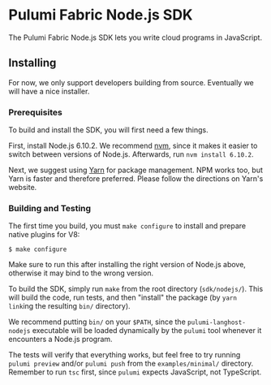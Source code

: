 # Pulumi Fabric Node.js SDK

The Pulumi Fabric Node.js SDK lets you write cloud programs in JavaScript.

## Installing

For now, we only support developers building from source.  Eventually we will have a nice installer.

### Prerequisites

To build and install the SDK, you will first need a few things.

First, install Node.js 6.10.2.  We recommend [nvm](https://github.com/creationix/nvm), since it makes it easier
to switch between versions of Node.js.  Afterwards, run `nvm install 6.10.2`.

Next, we suggest using [Yarn](https://yarnpkg.com/lang/en/docs/install/) for package management.  NPM works too, but
Yarn is faster and therefore preferred.  Please follow the directions on Yarn's website.

### Building and Testing

The first time you build, you must `make configure` to install and prepare native plugins for V8:

    $ make configure

Make sure to run this after installing the right version of Node.js above, otherwise it may bind to the wrong version.

To build the SDK, simply run `make` from the root directory (`sdk/nodejs/`).  This will build the code, run tests, and
then "install" the package (by `yarn link`ing the resulting `bin/` directory).

We recommend putting `bin/` on your `$PATH`, since the `pulumi-langhost-nodejs` executable will be loaded dynamically
by the `pulumi` tool whenever it encounters a Node.js program.

The tests will verify that everything works, but feel free to try running `pulumi preview` and/or `pulumi push` from
the `examples/minimal/` directory.  Remember to run `tsc` first, since `pulumi` expects JavaScript, not TypeScript.

